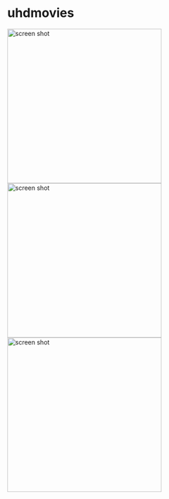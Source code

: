 # uhdmovies

<img src="https://github.com/udith-shalinda/movie_app_flutter/edit/master/selectMovieImage.jpg" width="350" title="screen shot">
<img src="https://github.com/udith-shalinda/movie_app_flutter/edit/master/homeImage.jpg" width="350" title="screen shot">
<img src="https://github.com/udith-shalinda/movie_app_flutter/edit/master/movieDrawerImage.jpg" width="350" title="screen shot">
